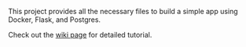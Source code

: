 This project provides all the necessary files to build a simple app using Docker, Flask, and Postgres.

Check out the [wiki page](https://gitlab.com/mmarabella/flask-docker-app/wikis/Tutorial) for detailed tutorial.
